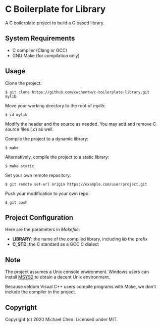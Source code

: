 # C Boilerplate for Library

A C boilerplate project to build a C based library.

## System Requirements

* C compiler (Clang or GCC)
* GNU Make (for compilation only)

## Usage

Clone the project:

```
$ git clone https://github.com/cwchentw/c-boilerplate-library.git mylib
```

Move your working directory to the root of *mylib*:

```
$ cd mylib
```

Modify the header and the source as needed. You may add and remove C source files (*.c*) as well.

Compile the project to a dynamic library:

```
$ make
```

Alternatively, compile the project to a static library:

```
$ make static
```

Set your own remote repository:

```
$ git remote set-url origin https://example.com/user/project.git
```

Push your modification to your own repo:

```
$ git push
```

## Project Configuration

Here are the parameters in *Makefile*:

* **LIBRARY**: the name of the compiled library, including *lib* the prefix
* **C_STD**: the C standard as a GCC C dialect

## Note

The project assumes a Unix console environment. Windows users can install [MSYS2](https://www.msys2.org/) to obtain a decent Unix environment.

Because seldom Visual C++ users compile programs with Make, we don't include the compiler in the project.

## Copyright

Copyright (c) 2020 Michael Chen. Licensed under MIT.
